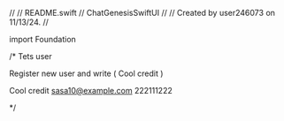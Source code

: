 //
//  README.swift
//  ChatGenesisSwiftUI
//
//  Created by user246073 on 11/13/24.
//

import Foundation

/* Tets user

Register new user and write ( Cool credit )

Cool credit
sasa10@example.com
222111222

 
 */
